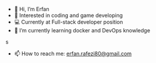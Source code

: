 - 👋 Hi, I’m Erfan
- 👀 Interested in coding and game developing
- :computer: Currently at Full-stack developer position
- 🌱 I’m currently learning docker and DevOps knowledge
<!---- 💞️  collaboration invitation on ...--->s
- 📫 How to reach me: erfan.rafezi80@gmail.com

<!---
ErfanRFZ/ErfanRFZ is a ✨ special ✨ repository because its `README.md` (this file) appears on your GitHub profile.
You can click the Preview link to take a look at your changes.
--->

